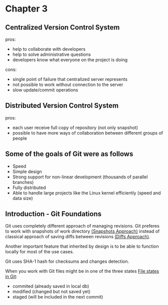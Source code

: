 # Chapter 3

## Centralized Version Control System

pros:

- help to collaborate with developers
- help to solve administrative questions
- developers know what everyone on the project is doing

cons:

- single point of failure that centralized server represents
- not possible to work without connection to the server
- slow update/commit operations

## Distributed Version Control System

pros:

- each user receive full copy of repository (not only snapshot)
- possible to have more ways of collaboration between different groups of people

## Some of the goals of Git  were as follows

- Speed
- Simple design
- Strong support for non-linear development (thousands of parallel branches)
- Fully distributed
- Able to handle large projects like the Linux kernel efficiently (speed and data size)

## Introduction - Git Foundations

Git uses completely different approach of managing revisions. Git preferes to work with snapshots of work directory [(Snapshots Approach)](https://git-scm.com/book/en/v2/images/snapshots.png) instead of classical approach of saving diffs between revisions [(Diffs Approach)](https://git-scm.com/book/en/v2/images/deltas.png).

Another important feature that inherited by design is to be able to function locally for most of the use cases.

Git uses SHA-1 hash for checksums and changes detection.

When you work with Git files might be in one of the three states [File states in Git](https://git-scm.com/book/en/v2/images/areas.png):

- commited (already saved in local db)
- modified (changed but not saved yet)
- staged (will be included in the next commit)
